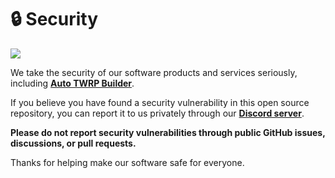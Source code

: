 # 🔒 Security

[<img src="https://github.com/user-attachments/assets/9fdc99bb-dd90-4572-ad78-e824e6e7c64b">](https://discord.gg/3zbfaTNN7V)

We take the security of our software products and services seriously, including **[Auto TWRP Builder](https://github.com/NoahDomingues/Auto-TWRP-Builder)**.

If you believe you have found a security vulnerability in this open source repository, you can report it to us privately through our **[Discord server](https://discord.gg/3zbfaTNN7V)**.

**Please do not report security vulnerabilities through public GitHub issues, discussions, or pull requests.**

Thanks for helping make our software safe for everyone.
